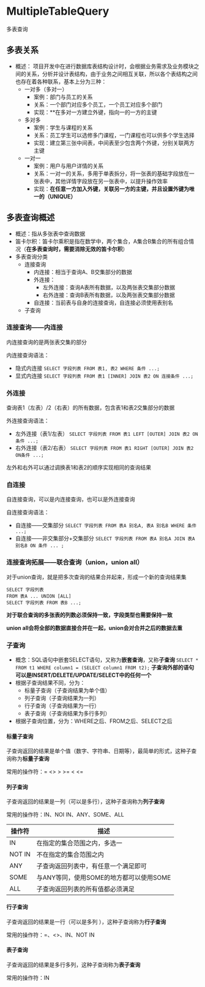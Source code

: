 # MultipleTableQuery

多表查询

## 多表关系

- 概述： 项目开发中在进行数据库表结构设计时，会根据业务需求及业务模块之间的关系，分析并设计表结构，由于业务之间相互关联，所以各个表结构之间也存在着各种联系，基本上分为三种：
    - 一对多（多对一）
        - 案例：部门与员工的关系
        - 关系：一个部门对应多个员工，一个员工对应多个部门
        - 实现：**在多对一方建立外键，指向一的一方的主键
    - 多对多
        - 案例：学生与课程的关系
        - 关系：员工学生可以选修多门课程，一门课程也可以供多个学生选择
        - 实现：建立第三张中间表，中间表至少包含两个外键，分别关联两方主键
    - 一对一
        - 案例：用户与用户详情的关系
        - 关系：一对一的关系，多用于单表拆分，将一张表的基础字段放在一张表中，其他详情字段放在另一张表中，以提升操作效率
        - 实现：**在任意一方加入外键，关联另一方的主键，并且设置外键为唯一的（UNIQUE）**

## 多表查询概述

- 概述：指从多张表中查询数据
- 笛卡尔积：笛卡尔乘积是指在数学中，两个集合，A集合B集合的所有组合情况（**在多表查询时，需要消除无效的笛卡尔积**）
- 多表查询分类
    - 连接查询
        - 内连接：相当于查询A、B交集部分的数据
        - 外连接：
            - 左外连接：查询A表所有数据，以及两张表交集部分数据
            - 右外连接：查询B表所有数据，以及两张表交集部分数据
        - 自连接：当前表与自身的连接查询，自连接必须使用表别名
    - 子查询

### 连接查询——内连接

内连接查询的是两张表交集的部分

内连接查询语法：

- 隐式内连接
  `SELECT 字段列表 FROM 表1, 表2 WHERE 条件 ...;`
- 显式内连接
  `SELECT 字段列表 FROM 表1 [INNER] JOIN 表2 ON 连接条件 ...;`

### 外连接

查询表1（左表）/2（右表）的所有数据，包含表1和表2交集部分的数据

外连接查询语法：

- 左外连接（表1/左表）
  `SELECT 字段列表 FROM 表1 LEFT [OUTER] JOIN 表2 ON 条件 ...;`
- 右外连接（表2/右表）
  `SELECT 字段列表 FROM 表1 RIGHT [OUTER] JOIN 表2 ON条件 ...;`

左外和右外可以通过调换表1和表2的顺序实现相同的查询结果

### 自连接

自连接查询，可以是内连接查询，也可以是外连接查询

自连接查询语法：

- 自连接——交集部分
  `SELECT 字段列表 FROM 表A 别名A, 表A 别名B WHERE 条件 ...;`
- 自连接——非交集部分+交集部分
  `SELECT 字段列表 FROM 表A 别名A JOIN 表A 别名B ON 条件 ... ;`

### 连接查询拓展——联合查询（union，union all）
对于union查询，就是把多次查询的结果合并起来，形成一个新的查询结果集

```mysql
SELECT 字段列表
FROM 表A ... UNION [ALL] 
SELECT 字段列表 FROM 表B ...;
```
**对于联合查询的多张表的列数必须保持一致，字段类型也需要保持一致**

**union all会将全部的数据直接合并在一起，union会对合并之后的数据去重**
### 子查询
- 概念：SQL语句中嵌套SELECT语句，又称为**嵌套查询**，又称**子查询**
`SELECT * FROM t1 WHERE column1 = (SELECT column1 FROM t2);`
**子查询外部的语句可以是INSERT/DELETE/UPDATE/SELECT中的任何一个**
- 根据子查询结果不同，分为：
  - 标量子查询（子查询结果为单个值）
  - 列子查询（子查询结果为一列）
  - 行子查询（子查询结果为一行）
  - 表子查询（子查询结果为多行多列）
- 根据子查询位置，分为：WHERE之后、FROM之后、SELECT之后
#### 标量子查询
子查询返回的结果是单个值（数字、字符串、日期等），最简单的形式，这种子查询称为**标量子查询**

常用的操作符：= <> > >= < <=
#### 列子查询
子查询返回的结果是一列（可以是多行），这种子查询称为**列子查询**

常用的操作符：IN、NOI IN、ANY、SOME、ALL

| 操作符    | 描述                        |
|--------|---------------------------|
| IN     | 在指定的集合范围之内，多选一            |
| NOT IN | 不在指定的集合范围之内               |
| ANY    | 子查询返回列表中，有任意一个满足即可        |
| SOME   | 与ANY等同，使用SOME的地方都可以使用SOME |
| ALL    | 子查询返回列表的所有值都必须满足          |
#### 行子查询
子查询返回的结果是一行（可以是多列 ），这种子查询称为**行子查询**

常用的操作符：=、<>、IN、NOT IN
#### 表子查询
子查询返回的结果是多行多列，这种子查询称为**表子查询**

常用的操作符：IN

























